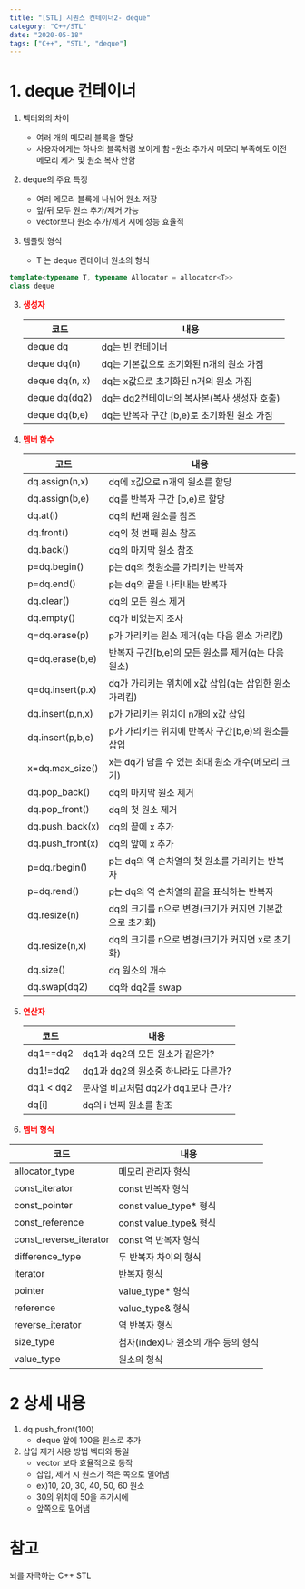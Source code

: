 ```yaml
---
title: "[STL] 시퀀스 컨테이너2- deque"
category: "C++/STL"
date: "2020-05-18"
tags: ["C++", "STL", "deque"]
---
```


# 1. deque 컨테이너

1. 벡터와의 차이

   - 여러 개의 메모리 블록을 할당
   - 사용자에게는 하나의 블록처럼 보이게 함 -원소 추가시 메모리 부족해도 이전 메모리 제거 및 원소 복사 안함

2. deque의 주요 특징

   - 여러 메모리 블록에 나뉘어 원소 저장
   - 앞/뒤 모두 원소 추가/제거 가능
   - vector보다 원소 추가/제거 시에 성능 효율적

3. 템플릿 형식
   - T 는 deque 컨테이너 원소의 형식

```cpp
template<typename T, typename Allocator = allocator<T>>
class deque
```

3. **<span style="color:red">생성자</span>**

   | 코드           | 내용                                        |
   | -------------- | ------------------------------------------- |
   | deque dq       | dq는 빈 컨테이너                            |
   | deque dq(n)    | dq는 기본값으로 초기화된 n개의 원소 가짐    |
   | deque dq(n, x) | dq는 x값으로 초기화된 n개의 원소 가짐       |
   | deque dq(dq2)  | dq는 dq2컨테이너의 복사본(복사 생성자 호출) |
   | deque dq(b,e)  | dq는 반복자 구간 [b,e)로 초기화된 원소 가짐 |

4. **<span style="color:red">멤버 함수</span>**

   | 코드             | 내용                                                    |
   | ---------------- | ------------------------------------------------------- |
   | dq.assign(n,x)   | dq에 x값으로 n개의 원소를 할당                          |
   | dq.assign(b,e)   | dq를 반복자 구간 [b,e)로 할당                           |
   | dq.at(i)         | dq의 i번째 원소를 참조                                  |
   | dq.front()       | dq의 첫 번째 원소 참조                                  |
   | dq.back()        | dq의 마지막 원소 참조                                   |
   | p=dq.begin()     | p는 dq의 첫원소를 가리키는 반복자                       |
   | p=dq.end()       | p는 dq의 끝을 나타내는 반복자                           |
   | dq.clear()       | dq의 모든 원소 제거                                     |
   | dq.empty()       | dq가 비었는지 조사                                      |
   | q=dq.erase(p)    | p가 가리키는 원소 제거(q는 다음 원소 가리킴)            |
   | q=dq.erase(b,e)  | 반복자 구간[b,e)의 모든 원소를 제거(q는 다음 원소)      |
   | q=dq.insert(p.x) | dq가 가리키는 위치에 x값 삽입(q는 삽입한 원소 가리킴)   |
   | dq.insert(p,n,x) | p가 가리키는 위치이 n개의 x값 삽입                      |
   | dq.insert(p,b,e) | p가 가리키는 위치에 반복자 구간[b,e)의 원소를 삽입      |
   | x=dq.max_size()  | x는 dq가 담을 수 있는 최대 원소 개수(메모리 크기)       |
   | dq.pop_back()    | dq의 마지막 원소 제거                                   |
   | dq.pop_front()   | dq의 첫 원소 제거                                       |
   | dq.push_back(x)  | dq의 끝에 x 추가                                        |
   | dq.push_front(x) | dq의 앞에 x 추가                                        |
   | p=dq.rbegin()    | p는 dq의 역 순차열의 첫 원소를 가리키는 반복자          |
   | p=dq.rend()      | p는 dq의 역 순차열의 끝을 표식하는 반복자               |
   | dq.resize(n)     | dq의 크기를 n으로 변경(크기가 커지면 기본값으로 초기화) |
   | dq.resize(n,x)   | dq의 크기를 n으로 변경(크기가 커지면 x로 초기화)        |
   | dq.size()        | dq 원소의 개수                                          |
   | dq.swap(dq2)     | dq와 dq2를 swap                                         |

5. **<span style="color:red">연산자</span>**

   | 코드      | 내용                                |
   | --------- | ----------------------------------- |
   | dq1==dq2  | dq1과 dq2의 모든 원소가 같은가?     |
   | dq1!=dq2  | dq1과 dq2의 원소중 하나라도 다른가? |
   | dq1 < dq2 | 문자열 비교처럼 dq2가 dq1보다 큰가? |
   | dq[i]     | dq의 i 번째 원소를 참조             |

6. **<span style="color:red">멤버 형식</span>**

| 코드                   | 내용                                |
| ---------------------- | ----------------------------------- |
| allocator_type         | 메모리 관리자 형식                  |
| const_iterator         | const 반복자 형식                   |
| const_pointer          | const value_type\* 형식             |
| const_reference        | const value_type& 형식              |
| const_reverse_iterator | const 역 반복자 형식                |
| difference_type        | 두 반복자 차이의 형식               |
| iterator               | 반복자 형식                         |
| pointer                | value_type\* 형식                   |
| reference              | value_type& 형식                    |
| reverse_iterator       | 역 반복자 형식                      |
| size_type              | 첨자(index)나 원소의 개수 등의 형식 |
| value_type             | 원소의 형식                         |

# 2 상세 내용

1. dq.push_front(100)
   - deque 앞에 100을 원소로 추가
2. 삽입 제거 사용 방법 벡터와 동일
   - vector 보다 효율적으로 동작
   - 삽입, 제거 시 원소가 적은 쪽으로 밀어냄
   - ex)10, 20, 30, 40, 50, 60 원소
   - 30의 위치에 50을 추가시에
   - 앞쪽으로 밀어냄

# 참고

뇌를 자극하는 C++ STL
